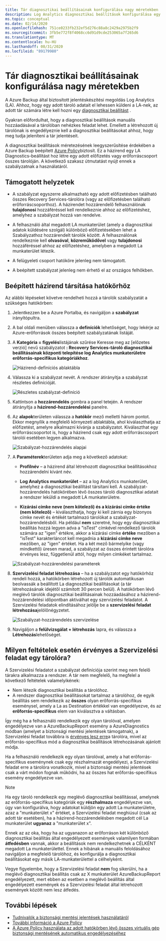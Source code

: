```yaml
---
title: Tár diagnosztikai beállításainak konfigurálása nagy méretekben
description: Log Analytics diagnosztikai beállítások konfigurálása egy adott hatókörben lévő összes tárolóhoz a Azure Policy használatával
ms.topic: conceptual
ms.date: 02/14/2020
ms.openlocfilehash: 751ce0233fb232ef5d276c88a8c2429a2975b2f9
ms.sourcegitcommit: 3fb5e772f8f4068cc6d91d9cde253065a7f265d6
ms.translationtype: MT
ms.contentlocale: hu-HU
ms.lasthandoff: 08/31/2020
ms.locfileid: "89179980"
---
```

# <a name="configure-vault-diagnostics-settings-at-scale"></a>Tár diagnosztikai beállításainak konfigurálása nagy méretekben

A Azure Backup által biztosított jelentéskészítési megoldás Log Analytics (LA). Ahhoz, hogy egy adott tároló adatait el lehessen küldeni a LA-nek, az adott tár számára létre kell hozni egy [diagnosztikai beállítást](./backup-azure-diagnostic-events.md) .

Gyakran előfordulhat, hogy a diagnosztikai beállítások manuális hozzáadásával a tárolóban nehézkes feladat lehet. Emellett a létrehozott új tárolónak is engedélyeznie kell a diagnosztikai beállításokat ahhoz, hogy meg tudja jeleníteni a tár jelentéseit.

A diagnosztikai beállítások méretezésének leegyszerűsítése érdekében a Azure Backup beépített [Azure Policy](../governance/policy/index.yml)biztosít. Ez a házirend egy LA Diagnostics-beállítást hoz létre egy adott előfizetés vagy erőforráscsoport összes tárolóján. A következő szakasz útmutatást nyújt ennek a szabályzatnak a használatáról.

## <a name="supported-scenarios"></a>Támogatott helyzetek

* A szabályzat egyszerre alkalmazható egy adott előfizetésben található összes Recovery Services-tárolóra (vagy az előfizetésben található erőforráscsoporthoz). A házirendet hozzárendelő felhasználónak **tulajdonosi** hozzáféréssel kell rendelkeznie ahhoz az előfizetéshez, amelyhez a szabályzat hozzá van rendelve.

* A felhasználó által megadott LA munkaterület (amely a diagnosztikai adatok küldésére szolgál) különböző előfizetésekben lehet a Szabályzathoz hozzárendelt tárolók között. A felhasználónak rendelkeznie kell **olvasóval**, **közreműködővel** vagy **tulajdonosi** hozzáféréssel ahhoz az előfizetéshez, amelyben a megadott La munkaterület létezik.

* A felügyeleti csoport hatóköre jelenleg nem támogatott.

* A beépített szabályzat jelenleg nem érhető el az országos felhőkben.

## <a name="assigning-the-built-in-policy-to-a-scope"></a>Beépített házirend társítása hatókörhöz

Az alábbi lépéseket követve rendelheti hozzá a tárolók szabályzatát a szükséges hatókörben:

1. Jelentkezzen be a Azure Portalba, és navigáljon a **szabályzat** irányítópultra.
2. A bal oldali menüben válassza a **definíciók** lehetőséget, hogy lekérje az Azure-erőforrások összes beépített szabályzatának listáját.
3. A **Kategória = figyelés**listájának szűrése Keresse meg az [előzetes verzió] nevű szabályzatot **: Recovery Services-tároló diagnosztikai beállításainak központi telepítése log Analytics munkaterületre erőforrás-specifikus kategóriákhoz**.

    ![Házirend-definíciós ablaktábla](./media/backup-azure-policy-configure-diagnostics/policy-definition-blade.png)

4. Válassza ki a szabályzat nevét. A rendszer átirányítja a szabályzat részletes definícióját.

    ![Részletes szabályzat-definíció](./media/backup-azure-policy-configure-diagnostics/detailed-policy-definition.png)

5. Kattintson a **hozzárendelés** gombra a panel tetején. A rendszer átirányítja a **házirend-hozzárendelési** panelre.

6. Az **alapok**területen válassza a **hatókör** mező melletti három pontot. Ekkor megnyílik a megfelelő környezeti ablaktábla, ahol kiválaszthatja az előfizetést, amelyre alkalmazni kívánja a szabályzatot. Kiválaszthat egy erőforráscsoportot is, hogy a házirend csak egy adott erőforráscsoport tárolói esetében legyen alkalmazva.

    ![Szabályzat-hozzárendelés alapjai](./media/backup-azure-policy-configure-diagnostics/policy-assignment-basics.png)

7. A **Paraméterek**területen adja meg a következő adatokat:

    * **Profilnév** – a házirend által létrehozott diagnosztikai beállításokhoz hozzárendelni kívánt név.
    * **Log Analytics munkaterület** – az a log Analytics munkaterület, amelyhez a diagnosztikai beállítást társítani kell. A szabályzat-hozzárendelés hatókörében lévő összes tároló diagnosztikai adatait a rendszer leküldi a megadott LA munkaterületre.

    * **Kizárási címke neve (nem kötelező) és a kizárási címke értéke (nem kötelező)** – kiválaszthatja, hogy ki kell zárnia egy bizonyos címke nevét és értékét tartalmazó tárolókat a szabályzat-hozzárendelésből. Ha például **nem** szeretné, hogy egy diagnosztikai beállítás hozzá legyen adva a "isTest" címkével rendelkező tárolók számára az "igen" értékre, akkor a kizárási címke **értéke** mezőben a "isTest" karakterláncot kell megadnia a **kizárási címke neve** mezőben, az "igen" értéket. Ha a két mező bármelyike (vagy mindkettő) üresen marad, a szabályzat az összes érintett tárolóra érvényes lesz, függetlenül attól, hogy milyen címkéket tartalmaz.

    ![Szabályzat-hozzárendelési paraméterek](./media/backup-azure-policy-configure-diagnostics/policy-assignment-parameters.png)

8. **Szervizelési feladat létrehozása** – ha a szabályzatot egy hatókörhöz rendeli hozzá, a hatókörben létrehozott új tárolók automatikusan beolvassák a beállított La diagnosztikai beállításokat (a tár létrehozásának idejétől számított 30 percen belül). A hatókörben lévő meglévő tárolók diagnosztikai beállításainak hozzáadásához a házirend-hozzárendelési időpontban aktiválhat egy szervizelési feladatot. A Szervizelési feladatok elindításához jelölje be a **szervizelési feladat létrehozása**jelölőnégyzetet.

    ![Szabályzat-hozzárendelés szervizelése](./media/backup-azure-policy-configure-diagnostics/policy-assignment-remediation.png)

9. Navigáljon a **felülvizsgálat + létrehozás** lapra, és válassza a **Létrehozás**lehetőséget.

## <a name="under-what-conditions-will-the-remediation-task-apply-to-a-vault"></a>Milyen feltételek esetén érvényes a Szervizelési feladat egy tárolóra?

A Szervizelési feladatot a szabályzat definíciója szerint meg nem felelő tárakra alkalmazza a rendszer. A tár nem megfelelő, ha megfelel a következő feltételek valamelyikének:

* Nem létezik diagnosztikai beállítás a tárolóhoz.
* A rendszer diagnosztikai beállításokat tartalmaz a tárolóhoz, de egyik beállítás sem rendelkezik az **összes** olyan erőforrás-specifikus eseménysel, amely a La as Destination értékkel van engedélyezve, és az **erőforrás-specifikus** elem van kiválasztva a váltásban.

Így még ha a felhasználó rendelkezik egy olyan tárolóval, amelyen engedélyezve van a AzureBackupReport esemény a AzureDiagnostics módban (amelyet a biztonsági mentési jelentések támogatnak), a Szervizelési feladat továbbra is [érvényes lesz erre](./backup-azure-diagnostic-events.md#legacy-event)a tárolóra, mivel az erőforrás-specifikus mód a diagnosztikai beállítások létrehozásának ajánlott módja.

Ha a felhasználó rendelkezik egy olyan tárolóval, amely a hat erőforrás-specifikus eseménynek csak egy részhalmazát engedélyezi, a Szervizelési feladat erre a tárolóra vonatkozik, mivel a biztonsági mentési jelentések csak a várt módon fognak működni, ha az összes hat erőforrás-specifikus esemény engedélyezve van.

> [!NOTE]
>
> Ha egy tároló rendelkezik egy meglévő diagnosztikai beállítással, amelynek az erőforrás-specifikus kategóriák egy **részhalmaza** engedélyezve van, úgy van konfigurálva, hogy adatokat küldjön egy adott La munkaterületre, azaz a "munkaterület x" értéket, a Szervizelési feladat meghiúsul (csak az adott tár esetében), ha a házirend-hozzárendelésben megadott cél La munkaterület **ugyanaz** a "munkaterület x".
>
>Ennek az az oka, hogy ha az ugyanazon az erőforráson két különböző diagnosztikai beállítás által engedélyezett események valamilyen formában **átfedésben** vannak, akkor a beállítások nem rendelkezhetnek a CÉLKÉNT megadott La munkaterülettel. Ennek a hibának a manuális feloldásához navigáljon a megfelelő tárolóhoz, és konfigurálja a diagnosztikai beállításokat egy másik LA-munkaterülettel a célhelyként.
>
> Vegye figyelembe, hogy a Szervizelési feladat **nem** fog sikerülni, ha a meglévő diagnosztikai beállítás csak az X munkaterület AzureBackupReport engedélyezett, mert ebben az esetben a meglévő beállítás által engedélyezett események és a Szervizelési feladat által létrehozott események között nem lesz átfedés.

## <a name="next-steps"></a>További lépések

* [Tudnivalók a biztonsági mentési jelentések használatáról](./configure-reports.md)
* [További információ a Azure Policy](../governance/policy/index.yml)
* [A Azure Policy használata az adott hatókörben lévő összes virtuális gép biztonsági mentésének automatikus engedélyezéséhez](./backup-azure-auto-enable-backup.md)

